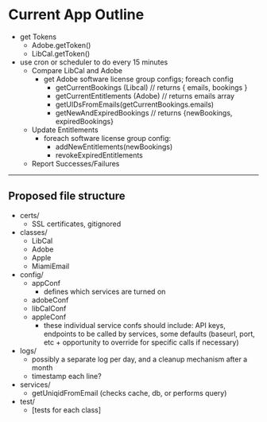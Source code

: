 # Current App Outline

- get Tokens
  - Adobe.getToken()
  - LibCal.getToken()
- use cron or scheduler to do every 15 minutes
  - Compare LibCal and Adobe
    - get Adobe software license group configs; foreach config
      - getCurrentBookings (Libcal) // returns { emails, bookings }
      - getCurrentEntitlements (Adobe) // returns emails array
      - getUIDsFromEmails(getCurrentBookings.emails)
      - getNewAndExpiredBookings // returns {newBookings, expiredBookings}
  - Update Entitlements
    - foreach software license group config:
      - addNewEntitlements(newBookings)
      - revokeExpiredEntitlements
  - Report Successes/Failures

---

## Proposed file structure

- certs/
  - SSL certificates, gitignored
- classes/
  - LibCal
  - Adobe
  - Apple
  - MiamiEmail
- config/
  - appConf
    - defines which services are turned on
  - adobeConf
  - libCalConf
  - appleConf
    - these individual service confs should include: API keys, endpoints to be called by services, some defaults (baseurl, port, etc + opportunity to override for specific calls if necessary)
- logs/
  - possibly a separate log per day, and a cleanup mechanism after a month
  - timestamp each line?
- services/
  - getUniqidFromEmail (checks cache, db, or performs query)
- test/
  - [tests for each class]
